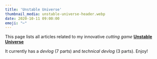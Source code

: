 ```yaml
---
title: 'Unstable Universe'
thumbnail_media: unstable-universe-header.webp
date: 2020-10-11 09:00:00
emoji: "✂"
---
```


This page lists all articles related to my innovative _cutting game_ [**Unstable Universe**](https://pandaqi.com/unstable-universe)

It currently has a _devlog_ (7 parts) and _technical devlog_ (3 parts). Enjoy!

